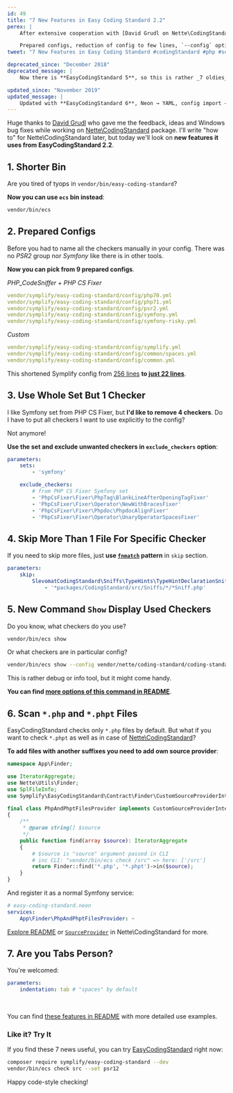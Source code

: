 ```yaml
---
id: 49
title: "7 New Features in Easy Coding Standard 2.2"
perex: |
    After extensive cooperation with [David Grudl on Nette\CodingStandard](https://twitter.com/geekovo/status/885152407948333056) EasyCodingStandard got new features, that **moved the project to completely new level of comfort**.

    Prepared configs, reduction of config to few lines, `--config` option and more.
tweet: "7 New Features in Easy Coding Standard #codingStandard #php #solid"

deprecated_since: "December 2018"
deprecated_message: |
    Now there is **EasyCodingStandard 5**, so this is rather _7 oldies_.

updated_since: "November 2019"
updated_message: |
    Updated with **EasyCodingStandard 6**, Neon → YAML, config import → `sets` parameters, `checkers` → `services`.
---
```


Huge thanks to [David Grudl](https://github.com/dg) who gave me the feedback, ideas and Windows bug fixes while working on [Nette\CodingStandard](https://github.com/nette/coding-standard) package. I'll write "how to" for Nette\CodingStandard later, but today we'll look on **new features it uses from EasyCodingStandard 2.2**.

## 1. Shorter Bin

Are you tired of tyops in `vendor/bin/easy-coding-standard`?

**Now you can use `ecs` bin instead**:

```bash
vendor/bin/ecs
```


## 2. Prepared Configs

Before you had to name all the checkers manually in your config. There was no *PSR2* group nor *Symfony* like there is in other tools.

**Now you can pick from 9 prepared configs**.

*PHP_CodeSniffer + PHP CS Fixer*

```yaml
vendor/symplify/easy-coding-standard/config/php70.yml
vendor/symplify/easy-coding-standard/config/php71.yml
vendor/symplify/easy-coding-standard/config/psr2.yml
vendor/symplify/easy-coding-standard/config/symfony.yml
vendor/symplify/easy-coding-standard/config/symfony-risky.yml
```

*Custom*

```yaml
vendor/symplify/easy-coding-standard/config/symplify.yml
vendor/symplify/easy-coding-standard/config/common/spaces.yml
vendor/symplify/easy-coding-standard/config/common.yml
```

This shortened Symplify config from [256 lines](https://github.com/symplify/symplify/blob/v2.0.0/easy-coding-standard.neon#L1-L256) **to [just 22 lines](https://github.com/symplify/symplify/blob/458082a5d534182e4ad723958c417399442abc82/easy-coding-standard.neon#L1-L22)**.


## 3. Use Whole Set But 1 Checker

I like Symfony set from PHP CS Fixer, but **I'd like to remove 4 checkers**. Do I have to put all checkers I want to use explicitly to the config?

Not anymore!

**Use the set and exclude unwanted checkers in `exclude_checkers` option**:

```yaml
parameters:
    sets:
        - 'symfony'

    exclude_checkers:
        # from PHP CS Fixer Symfony set
        - 'PhpCsFixer\Fixer\PhpTag\BlankLineAfterOpeningTagFixer'
        - 'PhpCsFixer\Fixer\Operator\NewWithBracesFixer'
        - 'PhpCsFixer\Fixer\Phpdoc\PhpdocAlignFixer'
        - 'PhpCsFixer\Fixer\Operator\UnaryOperatorSpacesFixer'
```

## 4. Skip More Than 1 File For Specific Checker

If you need to skip more files, just **use [`fnmatch`](https://php.net/manual/en/function.fnmatch.php) pattern** in `skip` section.

```yaml
parameters:
    skip:
        SlevomatCodingStandard\Sniffs\TypeHints\TypeHintDeclarationSniff:
            - '*packages/CodingStandard/src/Sniffs/*/*Sniff.php'
```

## 5. New Command `Show` Display Used Checkers

Do you know, what checkers do you use?

```bash
vendor/bin/ecs show
```

Or what checkers are in particular config?

```bash
vendor/bin/ecs show --config vendor/nette/coding-standard/coding-standard-php71.yml
```

This is rather debug or info tool, but it might come handy.

**You can find [more options of this command in README](https://github.com/symplify/easy-coding-standard#show-command-to-display-all-checkers)**.


## 6. Scan `*.php` and `*.phpt` Files

EasyCodingStandard checks only `*.php` files by default. But what if you want to check `*.phpt` as well as in case of [Nette\CodingStandard](https://github.com/nette/coding-standard)?

**To add files with another suffixes you need to add own source provider**:

```php
namespace App\Finder;

use IteratorAggregate;
use Nette\Utils\Finder;
use SplFileInfo;
use Symplify\EasyCodingStandard\Contract\Finder\CustomSourceProviderInterface;

final class PhpAndPhptFilesProvider implements CustomSourceProviderInterface
{
    /**
     * @param string[] $source
     */
    public function find(array $source): IteratorAggregate
    {
        # $source is "source" argument passed in CLI
        # inc CLI: "vendor/bin/ecs check /src" => here: ['/src']
        return Finder::find('*.php', '*.phpt')->in($source);
    }
}
```

And register it as a normal Symfony service:

```yaml
# easy-coding-standard.neon
services:
    App\Finder\PhpAndPhptFilesProvider: ~
```

[Explore README](https://github.com/symplify/easy-coding-standard#do-you-need-to-include-tests-php-inc-or-phpt-files) or [`SourceProvider`](https://github.com/nette/coding-standard/blob/2f935070b82fbe4b1da8e564a8dc6dcb9bbeca25/src/Finder/SourceProvider.php) in Nette\CodingStandard for more.


## 7. Are you Tabs Person?

You're welcomed:

```yaml
parameters:
    indentation: tab # "spaces" by default
```


<br>

You can find [these features in README](https://github.com/symplify/easy-coding-standard) with more detailed use examples.


### Like it? Try It

If you find these 7 news useful, you can try [EasyCodingStandard](https://github.com/symplify/easy-coding-standard) right now:


```bash
composer require symplify/easy-coding-standard --dev
vendor/bin/ecs check src --set psr12
```

Happy code-style checking!
